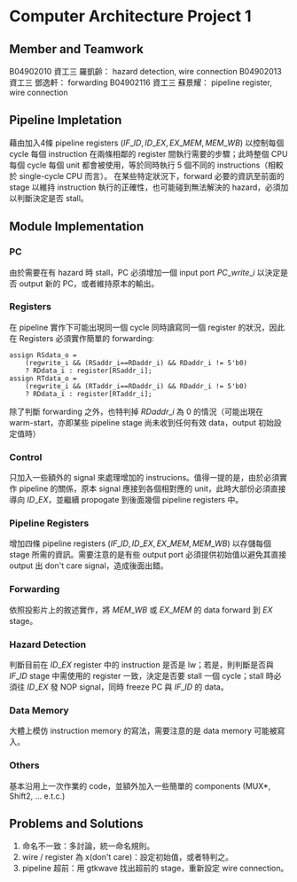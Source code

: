 # Computer Architecture Project 1

## Member and Teamwork
B04902010 資工三 羅凱齡： hazard detection, wire connection
B04902013 資工三 鄧逸軒： forwarding
B04902116 資工三 蘇景耀： pipeline register, wire connection

## Pipeline Impletation
藉由加入4條 pipeline registers ($IF\_ID, ID\_EX, EX\_MEM, MEM\_WB$) 以控制每個 cycle 每個 instruction 在兩條相鄰的 register 間執行需要的步驟；此時整個 CPU 每個 cycle 每個 unit 都會被使用，等於同時執行 5 個不同的 instructions（相較於 single-cycle CPU 而言）。
在某些特定狀況下，forward 必要的資訊至前面的 stage 以維持 instruction 執行的正確性，也可能碰到無法解決的 hazard，必須加以判斷決定是否 stall。

## Module Implementation
### PC
由於需要在有 hazard 時 stall，PC 必須增加一個 input port $PC\_write\_i$ 以決定是否 output 新的 PC，或者維持原本的輸出。
### Registers
在 pipeline 實作下可能出現同一個 cycle 同時讀寫同一個 register 的狀況，因此在 Registers 必須實作簡單的 forwarding:
```
assign RSdata_o =
    (regwrite_i && (RSaddr_i==RDaddr_i) && RDaddr_i != 5'b0)
    ? RDdata_i : register[RSaddr_i];
assign RTdata_o =
    (regwrite_i && (RTaddr_i==RDaddr_i) && RDaddr_i != 5'b0)
    ? RDdata_i : register[RTaddr_i];
```
除了判斷 forwarding 之外，也特判掉 $RDaddr\_i$ 為 0 的情況（可能出現在 warm-start，亦即某些 pipeline stage 尚未收到任何有效 data，output 初始設定值時）
### Control
只加入一些額外的 signal 來處理增加的 instrucions。值得一提的是，由於必須實作 pipeline 的關係，原本 signal 應接到各個相對應的 unit，此時大部份必須直接導向 $ID\_EX$，並繼續 propogate 到後面幾個 pipeline registers 中。
### Pipeline Registers
增加四條 pipeline registers ($IF\_ID, ID\_EX, EX\_MEM, MEM\_WB$) 以存儲每個 stage 所需的資訊。需要注意的是有些 output port 必須提供初始值以避免其直接 output 出 don't care signal，造成後面出錯。
### Forwarding
依照投影片上的敘述實作，將 $MEM\_WB$ 或 $EX\_MEM$ 的 data forward 到 $EX$ stage。
### Hazard Detection
判斷目前在 $ID\_EX$ register 中的 instruction 是否是 lw；若是，則判斷是否與 $IF\_ID$ stage 中需使用的 register 一致，決定是否要 stall 一個 cycle；stall 時必須往 $ID\_EX$ 發 NOP signal，同時 freeze PC 與 $IF\_ID$ 的 data。
### Data Memory
大體上模仿 instruction memory 的寫法，需要注意的是 data memory 可能被寫入。
### Others
基本沿用上一次作業的 code，並額外加入一些簡單的 components (MUX*, Shift2, ... e.t.c.)

## Problems and Solutions
1. 命名不一致：多討論，統一命名規則。
2. wire / register 為 x(don't care)：設定初始值，或者特判之。
3. pipeline 超前：用 gtkwave 找出超前的 stage，重新設定 wire connection。
